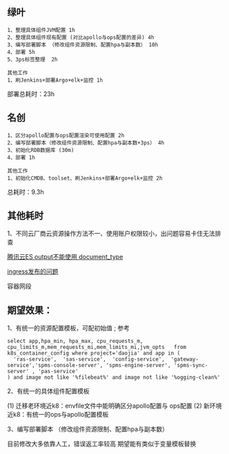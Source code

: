 
## 绿叶

```
1、整理具体组件JVM配置 1h
2、整理具体组件现有配置 (对比apollo与ops配置的差异) 4h
3、编写部署脚本 （修改组件资源限制、配置hpa与副本数） 10h
4、部署 5h
5、3ps标签整理  2h

其他工作
1、刷Jenkins+部署Argo+elk+监控 1h
```

部署总耗时：23h


## 名创

```
1、区分apollo配置与ops配置渲染可使用配置 2h
2、编写部署脚本（修改组件资源限制、配置hpa与副本数+3ps） 4h
3、初始化RDB数据库 (30m)
4、部署 1h

其他工作
1、初始化CMDB、toolset、刷Jenkins+部署Argo+elk+监控 2h
```


总耗时：9.3h

## 其他耗时

1、不同云厂商云资源操作方法不一、使用账户权限较小，出问题容易卡住无法排查

[腾讯云ES output不能使用 document_type](https://gitlab.hd123.com/qianfanops/toolset_miniso/-/merge_requests/131/diffs)

[ingress发布的问题](http://jira6.app.hd123.cn/jira/browse/DOPS-54355)

容器网段



## 期望效果：

1、有统一的资源配置模板，可配初始值 ; 参考

```
select app,hpa_min, hpa_max, cpu_requests_m, cpu_limits_m,mem_requests_mi,mem_limits_mi,jvm_opts   from k8s_container_config where project='daojia' and app in (
  'ras-service',  'sas-service',  'config-service',  'gateway-service','spms-console-server', 'spms-engine-server', 'spms-sync-server' , 'pas-service'
) and image not like '%filebeat%' and image not like '%ogging-clean%'
```

2、有统一的具体组件配置模板

(1) 迁移老环境近k8：envfile文件中能明确区分apollo配置与 ops配置
(2) 新环境近k8：有统一的ops与apollo配置模板 
 
3、编写部署脚本 （修改组件资源限制、配置hpa与副本数）

目前修改大多依靠人工，错误返工率较高 期望能有类似于变量模板替换




